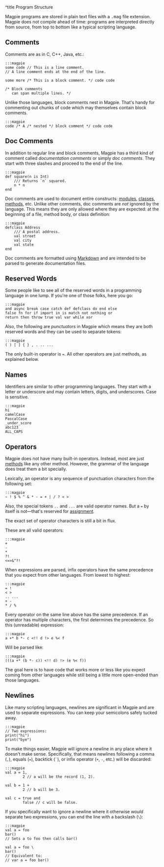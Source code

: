 ^title Program Structure

Magpie programs are stored in plain text files with a <tt>.mag</tt> file extension. Magpie does not compile ahead of time: programs are interpreted directly from source, from top to bottom like a typical scripting language.

## Comments

Comments are as in C, C++, Java, etc.:

    :::magpie
    some code // This is a line comment.
    // A line comment ends at the end of the line.

    some more /* This is a block comment. */ code code

    /* Block comments
       can span multiple lines. */

Unlike those languages, block comments nest in Magpie. That's handy for commenting out chunks of code which may themselves contain block comments.

    :::magpie
    code /* A /* nested */ block comment */ code code

## Doc Comments

In addition to regular line and block comments, Magpie has a third kind of comment called *documentation comments* or simply *doc comments*. They start with three slashes and proceed to the end of the line.

    :::magpie
    def square(n is Int)
        /// Returns `n` squared.
        n * n
    end

Doc comments are used to document entire constructs: [modules](modules.html), [classes](classes.html), [methods](multimethods.html), etc. Unlike other comments, doc comments are *not* ignored by the language. This means they are only allowed where they are expected: at the beginning of a file, method body, or class definition:

    :::magpie
    defclass Address
        /// A postal address.
        val street
        val city
        val state
    end

Doc comments are formatted using [Markdown](http://daringfireball.net/projects/markdown/) and are intended to be parsed to generate documentation files.

## Reserved Words

Some people like to see all of the reserved words in a programming language in one lump. If you're one of those folks, here you go:

    :::magpie
    and async break case catch def defclass do end else
    false fn for if import in is match not nothing or
    return then throw true val var while xor

Also, the following are *punctuators* in Magpie which means they are both
reserved words and they can be used to separate tokens:

    :::magpie
    ( ) [ ] { } , . .. ...

The only built-in operator is `=`. All other operators are just methods, as explained below.

## Names

Identifiers are similar to other programming languages. They start with a letter or underscore and may contain letters, digits, and underscores. Case is sensitive.

    :::magpie
    hi
    camelCase
    PascalCase
    _under_score
    abc123
    ALL_CAPS

## Operators

Magpie does not have many built-in operators. Instead, most are just [methods](multimethods.html) like any other method. However, the grammar of the language does treat them a bit specially.

Lexically, an operator is any sequence of punctuation characters from the following set:

    :::magpie
    ~ ! $ % ^ & * - = + | / ? < >

Also, the special tokens `..` and `...` are valid operator names. But a `=` by itself is not&mdash;that's reserved for [assignment](variables.html#assignment).

<p class="future">
The exact set of operator characters is still a bit in flux.
</p>

These are all valid operators:

    :::magpie
    +
    -
    *
    ?!
    <=>&^?!

When expressions are parsed, infix operators have the same precedence that you expect from other languages. From lowest to highest:

    :::magpie
    = !
    < >
    .. ...
    + -
    * / %

Every operator on the same line above has the same precedence. If an operator has multiple characters, the first determines the precedence. So this (unreadable) expression:

    :::magpie
    a +* b *- c <!! d !> e %< f

Will be parsed like:

    :::magpie
    (((a +* (b *- c)) <!! d) !> (e %< f))

The goal here is to have code that works more or less like you expect coming from other languages while still being a little more open-ended than those languages.

## Newlines

Like many scripting languages, newlines are significant in Magpie and are used to separate expressions. You can keep your semicolons safely tucked away.

    :::magpie
    // Two expressions:
    print("hi")
    print("bye")

To make things easier, Magpie will ignore a newline in any place where it
doesn't make sense. Specifically, that means newlines following a comma (`,`), equals (`=`), backtick (<code>\`</code>), or infix operator (`+`, `-`, etc.) will be discarded:

    :::magpie
    val a = 1,
            2 // a will be the record (1, 2).

    val b = 1 +
            2 // b will be 3.

    val c = true and
            false // c will be false.

If you specifically want to ignore a newline where it otherwise *would* separate two expressions, you can end the line with a backslash (`\`):

    :::magpie
    val a = foo
    bar()
    // Sets a to foo then calls bar()

    val a = foo \
    bar()
    // Equivalent to:
    // var a = foo bar()
